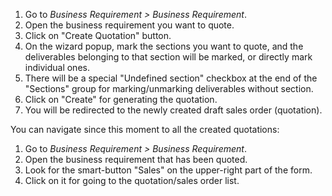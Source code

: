 1.  Go to *Business Requirement \> Business Requirement*.
2.  Open the business requirement you want to quote.
3.  Click on "Create Quotation" button.
4.  On the wizard popup, mark the sections you want to quote, and the
    deliverables belonging to that section will be marked, or directly
    mark individual ones.
5.  There will be a special "Undefined section" checkbox at the end of
    the "Sections" group for marking/unmarking deliverables without
    section.
6.  Click on "Create" for generating the quotation.
7.  You will be redirected to the newly created draft sales order
    (quotation).

You can navigate since this moment to all the created quotations:

1.  Go to *Business Requirement \> Business Requirement*.
2.  Open the business requirement that has been quoted.
3.  Look for the smart-button "Sales" on the upper-right part of the
    form.
4.  Click on it for going to the quotation/sales order list.
